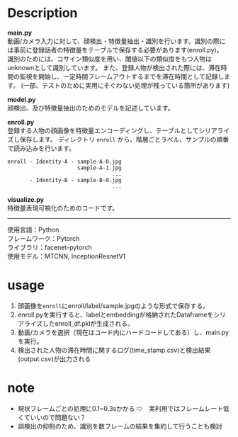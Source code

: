 # Description
**main.py**  
動画/カメラ入力に対して、顔検出・特徴量抽出・識別を行います。識別の際には事前に登録話者の特徴量をテーブルで保存する必要があります(enroll.py)。
識別のためには、コサイン類似度を用い、閾値以下の類似度をもつ人物はunknownとして識別しています。
また、登録人物が検出された際には、滞在時間の監視を開始し、一定時間フレームアウトするまでを滞在時間として記録します。
(一部、テストのために実用にそぐわない処理が残っている箇所があります)
 
 
**model.py**  
顔検出、及び特徴量抽出のためのモデルを記述しています。
 
 
**enroll.py**  
登録する人物の顔画像を特徴量エンコーディングし、テーブルとしてシリアライズし保存します。
ディレクトリ ``enroll`` から、階層ごとラベル、サンプルの順番で読み込みを行います。
```
enroll - Identity-A - sample-A-0.jpg
                      sample-A-1.jpg
                                 ...
       - Identity-B - sample-B-0.jpg
                                 ...
```

**visualize.py**  
特徴量表現可視化のためのコードです。

---
使用言語：Python  
フレームワーク：Pytorch  
ライブラリ：facenet-pytorch  
使用モデル：MTCNN, InceptionResnetV1  

# usage
1. 顔画像を``enroll``にenroll/label/sample.jpgのような形式で保存する。
2. enroll.pyを実行すると、labelとembeddingが格納されたDataframeをシリアライズしたenroll_df.pklが生成される。
3. 動画/カメラを選択（現在はコード内にハードコードしてある）し、main.pyを実行。
4. 検出された人物の滞在時間に関するログ(time_stamp.csv)と検出結果(output.csv)が出力される

# note
* 現状フレームごとの処理に0.1~0.3sかかる
⇨　実利用ではフレームレート低くていいので問題ない？
* 誤検出の抑制のため、識別を数フレームの結果を集約して行うことも検討
